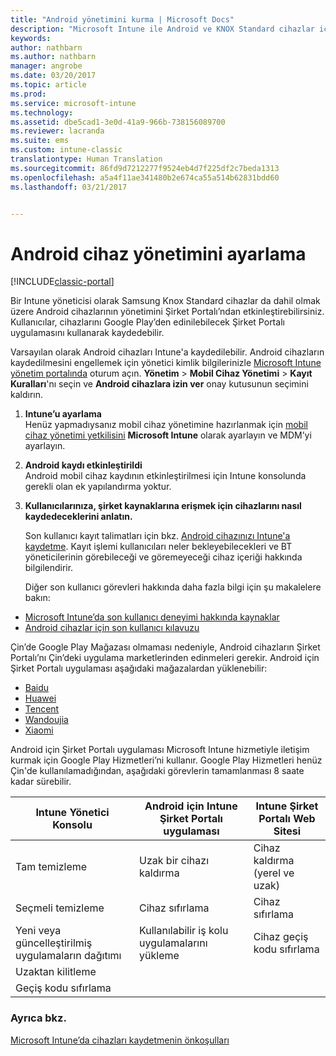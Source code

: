 ```yaml
---
title: "Android yönetimini kurma | Microsoft Docs"
description: "Microsoft Intune ile Android ve KNOX Standard cihazlar için mobil cihaz yönetimini (MDM) etkinleştirin."
keywords: 
author: nathbarn
ms.author: nathbarn
manager: angrobe
ms.date: 03/20/2017
ms.topic: article
ms.prod: 
ms.service: microsoft-intune
ms.technology: 
ms.assetid: dbe5cad1-3e0d-41a9-966b-738156089700
ms.reviewer: lacranda
ms.suite: ems
ms.custom: intune-classic
translationtype: Human Translation
ms.sourcegitcommit: 86fd9d7212277f9524eb4d7f225df2c7beda1313
ms.openlocfilehash: a5a4f11ae341480b2e674ca55a514b62831bdd60
ms.lasthandoff: 03/21/2017


---
```


# <a name="set-up-android-device-management"></a>Android cihaz yönetimini ayarlama

[!INCLUDE[classic-portal](../includes/classic-portal.md)]

Bir Intune yöneticisi olarak Samsung Knox Standard cihazlar da dahil olmak üzere Android cihazlarının yönetimini Şirket Portalı’ndan etkinleştirebilirsiniz. Kullanıcılar, cihazlarını Google Play’den edinilebilecek Şirket Portalı uygulamasını kullanarak kaydedebilir.

Varsayılan olarak Android cihazları Intune'a kaydedilebilir. Android cihazların kaydedilmesini engellemek için yönetici kimlik bilgilerinizle [Microsoft Intune yönetim portalında](http://manage.microsoft.com) oturum açın. **Yönetim** > **Mobil Cihaz Yönetimi** > **Kayıt Kuralları**'nı seçin ve **Android cihazlara izin ver** onay kutusunun seçimini kaldırın.

1.  **Intune’u ayarlama**<br>
    Henüz yapmadıysanız mobil cihaz yönetimine hazırlanmak için [mobil cihaz yönetimi yetkilisini](prerequisites-for-enrollment.md#step-2-set-mdm-authority) **Microsoft Intune** olarak ayarlayın ve MDM’yi ayarlayın.

2.  **Android kaydı etkinleştirildi**<br>
    Android mobil cihaz kaydının etkinleştirilmesi için Intune konsolunda gerekli olan ek yapılandırma yoktur.

3.  **Kullanıcılarınıza, şirket kaynaklarına erişmek için cihazlarını nasıl kaydedeceklerini anlatın.**

    Son kullanıcı kayıt talimatları için bkz. [Android cihazınızı Intune'a kaydetme](https://docs.microsoft.com/intune-user-help/enroll-your-device-in-intune-android). Kayıt işlemi kullanıcıları neler bekleyebilecekleri ve BT yöneticilerinin görebileceği ve göremeyeceği cihaz içeriği hakkında bilgilendirir.

    Diğer son kullanıcı görevleri hakkında daha fazla bilgi için şu makalelere bakın:
  - [Microsoft Intune’da son kullanıcı deneyimi hakkında kaynaklar](how-to-educate-your-end-users-about-microsoft-intune.md)
  - [Android cihazlar için son kullanıcı kılavuzu](https://docs.microsoft.com/intune-user-help/using-your-android-device-with-intune)

Çin’de Google Play Mağazası olmaması nedeniyle, Android cihazların Şirket Portalı’nı Çin’deki uygulama marketlerinden edinmeleri gerekir. Android için Şirket Portalı uygulaması aşağıdaki mağazalardan yüklenebilir:
* [Baidu](https://go.microsoft.com/fwlink/?linkid=836946)
* [Huawei](https://go.microsoft.com/fwlink/?linkid=836948)
* [Tencent](https://go.microsoft.com/fwlink/?linkid=836949)
* [Wandoujia](https://go.microsoft.com/fwlink/?linkid=836950)
* [Xiaomi](https://go.microsoft.com/fwlink/?linkid=836947)

Android için Şirket Portalı uygulaması Microsoft Intune hizmetiyle iletişim kurmak için Google Play Hizmetleri’ni kullanır. Google Play Hizmetleri henüz Çin'de kullanılamadığından, aşağıdaki görevlerin tamamlanması 8 saate kadar sürebilir. 

|Intune Yönetici Konsolu| Android için Intune Şirket Portalı uygulaması |Intune Şirket Portalı Web Sitesi|   
|---|---|---|
|Tam temizleme| Uzak bir cihazı kaldırma| Cihaz kaldırma (yerel ve uzak)|
|Seçmeli temizleme| Cihaz sıfırlama| Cihaz sıfırlama|
|Yeni veya güncelleştirilmiş uygulamaların dağıtımı| Kullanılabilir iş kolu uygulamalarını yükleme| Cihaz geçiş kodu sıfırlama|
|Uzaktan kilitleme|||
|Geçiş kodu sıfırlama|||

### <a name="see-also"></a>Ayrıca bkz.
[Microsoft Intune’da cihazları kaydetmenin önkoşulları](prerequisites-for-enrollment.md)

